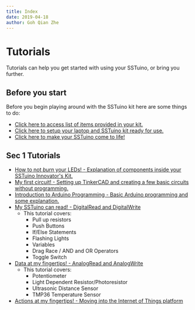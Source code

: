 ```yaml
---
title: Index
date: 2019-04-18
author: Goh Qian Zhe
---
```

# Tutorials

Tutorials can help you get started with using your SSTuino, or bring you further.

## Before you start

Before you begin playing around with the SSTuino kit here are some things to do:

* [Click here to access list of items provided in your kit.](https://d3lta-v.github.io/SSTuino/tutorials/partsList.html)
* [Click here to setup your laptop and SSTuino kit ready for use.](https://d3lta-v.github.io/SSTuino/tutorials/gettingStarted.html)
* [Click here to make your SSTuino come to life!](https://d3lta-v.github.io/SSTuino/tutorials/helloWorld.html)

## Sec 1 Tutorials

* [How to not *burn* your LEDs! - Explanation of components inside your SSTuino Innovator's Kit.](https://d3lta-v.github.io/SSTuino/tutorials/Sec1/electronicBasics.html)
* [My first circuit! - Setting up TinkerCAD and creating a few basic circuits without programming.](https://d3lta-v.github.io/SSTuino/tutorials/Sec1/tinkercad.html)
* [Introduction to Arduino Programming - Basic Arduino programming and some explanation.](https://d3lta-v.github.io/SSTuino/tutorials/Sec1/sstuinoProgram.html)
* [My SSTuino can read! - DigitalRead and DigitalWrite](https://d3lta-v.github.io/SSTuino/tutorials/Sec1/digitalRead.html)
    * This tutorial covers:
        * Pull up resistors
        * Push Buttons
        * If/Else Statements
        * Flashing Lights
        * Variables
        * Drag Race / AND and OR Operators
        * Toggle Switch
* [Data at my fingertips! - AnalogRead and AnalogWrite](https://d3lta-v.github.io/SSTuino/tutorials/Sec1/dataInput.html)
    * This tutorial covers:
        * Potentiometer
        * Light Dependent Resistor/Photoresistor
        * Ultrasonic Distance Sensor
        * TMP36 Temperature Sensor
* [Actions at my fingertips! - Moving into the Internet of Things platform](https://d3lta-v.github.io/SSTuino/tutorials/Sec1/sstuinoIoT.html)
